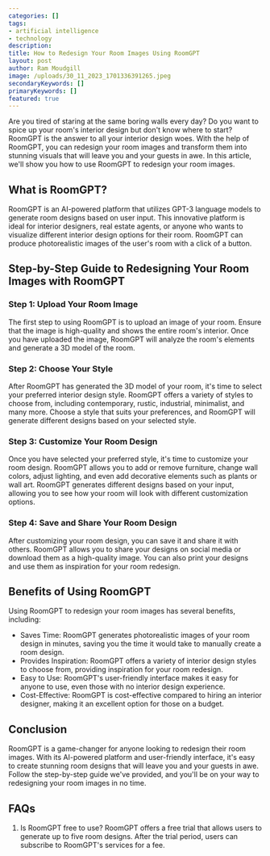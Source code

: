 ```yaml
---
categories: []
tags: 
- artificial intelligence
- technology
description: 
title: How to Redesign Your Room Images Using RoomGPT
layout: post
author: Ram Moudgill
image: /uploads/30_11_2023_1701336391265.jpeg
secondaryKeywords: []
primaryKeywords: []
featured: true 
---
```

  
Are you tired of staring at the same boring walls every day? Do you want to spice up your room's interior design but don't know where to start? RoomGPT is the answer to all your interior design woes. With the help of RoomGPT, you can redesign your room images and transform them into stunning visuals that will leave you and your guests in awe. In this article, we'll show you how to use RoomGPT to redesign your room images.
## What is RoomGPT?
RoomGPT is an AI-powered platform that utilizes GPT-3 language models to generate room designs based on user input. This innovative platform is ideal for interior designers, real estate agents, or anyone who wants to visualize different interior design options for their room. RoomGPT can produce photorealistic images of the user's room with a click of a button.
## Step-by-Step Guide to Redesigning Your Room Images with RoomGPT
### Step 1: Upload Your Room Image
The first step to using RoomGPT is to upload an image of your room. Ensure that the image is high-quality and shows the entire room's interior. Once you have uploaded the image, RoomGPT will analyze the room's elements and generate a 3D model of the room.
### Step 2: Choose Your Style
After RoomGPT has generated the 3D model of your room, it's time to select your preferred interior design style. RoomGPT offers a variety of styles to choose from, including contemporary, rustic, industrial, minimalist, and many more. Choose a style that suits your preferences, and RoomGPT will generate different designs based on your selected style.
### Step 3: Customize Your Room Design
Once you have selected your preferred style, it's time to customize your room design. RoomGPT allows you to add or remove furniture, change wall colors, adjust lighting, and even add decorative elements such as plants or wall art. RoomGPT generates different designs based on your input, allowing you to see how your room will look with different customization options.
### Step 4: Save and Share Your Room Design
After customizing your room design, you can save it and share it with others. RoomGPT allows you to share your designs on social media or download them as a high-quality image. You can also print your designs and use them as inspiration for your room redesign.
## Benefits of Using RoomGPT
Using RoomGPT to redesign your room images has several benefits, including:
- Saves Time: RoomGPT generates photorealistic images of your room design in minutes, saving you the time it would take to manually create a room design.
- Provides Inspiration: RoomGPT offers a variety of interior design styles to choose from, providing inspiration for your room redesign.
- Easy to Use: RoomGPT's user-friendly interface makes it easy for anyone to use, even those with no interior design experience.
- Cost-Effective: RoomGPT is cost-effective compared to hiring an interior designer, making it an excellent option for those on a budget.
## Conclusion
RoomGPT is a game-changer for anyone looking to redesign their room images. With its AI-powered platform and user-friendly interface, it's easy to create stunning room designs that will leave you and your guests in awe. Follow the step-by-step guide we've provided, and you'll be on your way to redesigning your room images in no time.
## FAQs
1. Is RoomGPT free to use?
RoomGPT offers a free trial that allows users to generate up to five room designs. After the trial period, users can subscribe to RoomGPT's services for a fee.
